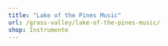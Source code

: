 ```yaml
---
title: "Lake of the Pines Music"
url: /grass-valley/lake-of-the-pines-music/
shop: Instrumente
---
```

